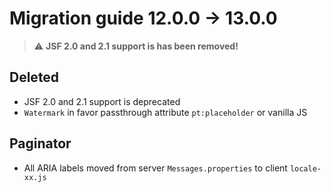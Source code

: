 # Migration guide 12.0.0 -> 13.0.0

> :warning: **JSF 2.0 and 2.1 support is has been removed!**

## Deleted
  * JSF 2.0 and 2.1 support is deprecated
  * `Watermark` in favor passthrough attribute `pt:placeholder` or vanilla JS

## Paginator
  * All ARIA labels moved from server `Messages.properties` to client `locale-xx.js`